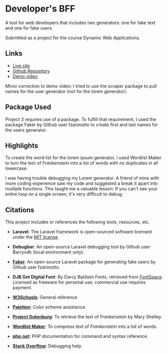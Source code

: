 
# Developer's BFF
A tool for web developers that includes two generators: one for fake text and one for fake users.

Submitted as a project for the course Dynamic Web Applications.

## Links
* [Live site](http://project3.josquinia.org)
* [Github Repository](https://github.com/ATechWriter/project3)
* [Demo video](http://www.screencast.com/t/pSXqRpekYr)

Minor correction to demo video: I tried to use the scraper package to pull names for the user generator (not for the lorem generator).

## Package Used
Project 3 requires use of a package. To fulfill that requirement, I used the package Faker by Github user fzaninotto to create first and last names for the users generator.

## Highlights
To create the word list for the lorem ipsum generator, I used Wordlist Maker to turn the text of _Frankenstein_ into a list of words with no duplicates in all lowercase.

I was having trouble debugging my Lorem generator. A friend of mine with more coding experience saw my code and suggested a break it apart into multiple functions. This taught me a valuable lesson: If you can't see your entire loop on a single screen, it's very difficult to debug.

## Citations
This project includes or references the following tools, resources, etc.

* __Laravel__: The Laravel framework is open-sourced software licensed under the [MIT license](http://opensource.org/licenses/MIT).

* __Debugbar__: An open-source Laravel debugging tool by Github user Barryvdh (local environment only).

* __[Faker](https://github.com/fzaninotto/Faker)__: An open-source Laravel package for generating fake users by Github user fzaninotto.

* __DJB Get Digital Font__: By Darcy Baldwin Fonts, retrieved from [FontSpace](http://www.fontspace.com/darcy-baldwin-fonts/djb-get-digital). Licensed as freeware for personal use; commercial use requires payment.

* __[W3Schools](http://www.w3schools.com)__: General reference

* __[Paletton](http://paletton.com)__: Color scheme assistance.

* __[Project Gutenburg](http://www.gutenberg.org/cache/epub/84/pg84.txt)__: To retrieve the text of _Frankenstein_ by Mary Shelley.

* __[Wordlist Maker](http://design215.com/toolbox/wordlist.php)__: To compress text of _Frankenstein_ into a list of words.

* __[php.net](http://php.net)__: PHP documentation for command and syntax reference.

* __[Stack Overflow](http://stackoverflow.com)__: Debugging help.

